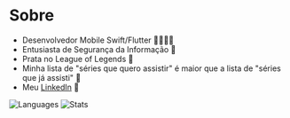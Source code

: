 # Sobre

- Desenvolvedor Mobile Swift/Flutter 👨🏻‍💻📱
- Entusiasta de Segurança da Informação 🚓
- Prata no League of Legends 🤡
- Minha lista de "séries que quero assistir" é maior que a lista de "séries que já assisti" 🥹
- Meu [LinkedIn](https://www.linkedin.com/in/rodrigo-fuscaldi/) 💼

![Languages](https://github-readme-stats.vercel.app/api/top-langs/?username=ofuscaldi&layout=compact&show_icons=true&hide_border=true&theme=monokai&langs_count=10)
![Stats](https://github-readme-stats.vercel.app/api?username=ofuscaldi&show_icons=true&theme=monokai&count_private=true&hide_border=true&include_all_commits=true)